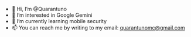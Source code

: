 - 👋 Hi, I’m @Quarantuno
- 👀 I’m interested in Google Gemini
- 🌱 I’m currently learning mobile security
- 📫 You can reach me by writing to my email: quarantunomc@gmail.com
